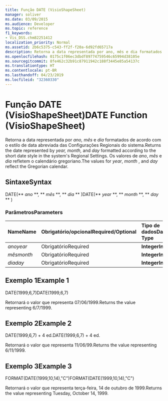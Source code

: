 ```yaml
---
title: Função DATE (VisioShapeSheet)
manager: soliver
ms.date: 03/09/2015
ms.audience: Developer
ms.topic: reference
f1_keywords:
- Vis_DSS.chm82251412
localization_priority: Normal
ms.assetid: 2b6c5375-c543-ff2f-f20a-6d92fd65717a
description: Retorna a data representada por ano, mês e dia formatados de acordo com o estilo de data abreviada das Configurações Regionais do sistema. Os valores de ano, mês e dia refletem o calendário gregoriano.
ms.openlocfilehash: 0175c1f06ec3dbdf89774759546c65994d38105e
ms.sourcegitcommit: 8fe462c32b91c87911942c188f3445e85a54137c
ms.translationtype: HT
ms.contentlocale: pt-BR
ms.lasthandoff: 04/23/2019
ms.locfileid: "32360330"
---
```

# <a name="date-function-visioshapesheet"></a><span data-ttu-id="41ed7-104">Função DATE (VisioShapeSheet)</span><span class="sxs-lookup"><span data-stu-id="41ed7-104">DATE Function (VisioShapeSheet)</span></span>

<span data-ttu-id="41ed7-105">Retorna a data representada por *ano, mês* e *dia* formatados de acordo com o estilo de data abreviada das Configurações Regionais do sistema.</span><span class="sxs-lookup"><span data-stu-id="41ed7-105">Returns the date represented by  *year, month,*  and  *day*  formatted according to the short date style in the system's Regional Settings.</span></span> <span data-ttu-id="41ed7-106">Os valores de *ano*, *mês* e *dia*  refletem o calendário gregoriano.</span><span class="sxs-lookup"><span data-stu-id="41ed7-106">The values for  *year*, *month*  , and  *day*  reflect the Gregorian calendar.</span></span> 
  
## <a name="syntax"></a><span data-ttu-id="41ed7-107">Sintaxe</span><span class="sxs-lookup"><span data-stu-id="41ed7-107">Syntax</span></span>

<span data-ttu-id="41ed7-108">DATE(\*\* *ano* \*\*, \*\* *mês* \*\*, \*\* *dia* \*\* )</span><span class="sxs-lookup"><span data-stu-id="41ed7-108">DATE(\*\* *year* \*\*, \*\* *month* \*\*, \*\* *day* \*\* )</span></span> 
  
### <a name="parameters"></a><span data-ttu-id="41ed7-109">Parâmetros</span><span class="sxs-lookup"><span data-stu-id="41ed7-109">Parameters</span></span>

|<span data-ttu-id="41ed7-110">**Name**</span><span class="sxs-lookup"><span data-stu-id="41ed7-110">**Name**</span></span>|<span data-ttu-id="41ed7-111">**Obrigatório/opcional**</span><span class="sxs-lookup"><span data-stu-id="41ed7-111">**Required/Optional**</span></span>|<span data-ttu-id="41ed7-112">**Tipo de dados**</span><span class="sxs-lookup"><span data-stu-id="41ed7-112">**Data Type**</span></span>|<span data-ttu-id="41ed7-113">**Descrição**</span><span class="sxs-lookup"><span data-stu-id="41ed7-113">**Description**</span></span>|
|:-----|:-----|:-----|:-----|
| <span data-ttu-id="41ed7-114">_ano_</span><span class="sxs-lookup"><span data-stu-id="41ed7-114">_year_</span></span> <br/> |<span data-ttu-id="41ed7-115">Obrigatório</span><span class="sxs-lookup"><span data-stu-id="41ed7-115">Required</span></span>  <br/> |<span data-ttu-id="41ed7-116">**Integer**</span><span class="sxs-lookup"><span data-stu-id="41ed7-116">**Integer**</span></span> <br/> |<span data-ttu-id="41ed7-117">O ano.</span><span class="sxs-lookup"><span data-stu-id="41ed7-117">The year.</span></span>  <br/> |
| <span data-ttu-id="41ed7-118">_mês_</span><span class="sxs-lookup"><span data-stu-id="41ed7-118">_month_</span></span> <br/> |<span data-ttu-id="41ed7-119">Obrigatório</span><span class="sxs-lookup"><span data-stu-id="41ed7-119">Required</span></span>  <br/> |<span data-ttu-id="41ed7-120">**Integer**</span><span class="sxs-lookup"><span data-stu-id="41ed7-120">**Integer**</span></span> <br/> |<span data-ttu-id="41ed7-121">O mês.</span><span class="sxs-lookup"><span data-stu-id="41ed7-121">The month.</span></span>  <br/> |
| <span data-ttu-id="41ed7-122">_dia_</span><span class="sxs-lookup"><span data-stu-id="41ed7-122">_day_</span></span> <br/> |<span data-ttu-id="41ed7-123">Obrigatório</span><span class="sxs-lookup"><span data-stu-id="41ed7-123">Required</span></span>  <br/> |<span data-ttu-id="41ed7-124">**Integer**</span><span class="sxs-lookup"><span data-stu-id="41ed7-124">**Integer**</span></span> <br/> |<span data-ttu-id="41ed7-125">O dia.</span><span class="sxs-lookup"><span data-stu-id="41ed7-125">The day.</span></span>  <br/> |
   
## <a name="example-1"></a><span data-ttu-id="41ed7-126">Exemplo 1</span><span class="sxs-lookup"><span data-stu-id="41ed7-126">Example 1</span></span>

<span data-ttu-id="41ed7-127">DATE(1999,6,7)</span><span class="sxs-lookup"><span data-stu-id="41ed7-127">DATE(1999,6,7)</span></span>
  
<span data-ttu-id="41ed7-128">Retornará o valor que representa 07/06/1999.</span><span class="sxs-lookup"><span data-stu-id="41ed7-128">Returns the value representing 6/7/1999.</span></span>
  
## <a name="example-2"></a><span data-ttu-id="41ed7-129">Exemplo 2</span><span class="sxs-lookup"><span data-stu-id="41ed7-129">Example 2</span></span>

<span data-ttu-id="41ed7-130">DATE(1999,6,7) + 4 ed.</span><span class="sxs-lookup"><span data-stu-id="41ed7-130">DATE(1999,6,7) + 4 ed.</span></span>
  
<span data-ttu-id="41ed7-131">Retornará o valor que representa 11/06/99.</span><span class="sxs-lookup"><span data-stu-id="41ed7-131">Returns the value representing 6/11/1999.</span></span>
  
## <a name="example-3"></a><span data-ttu-id="41ed7-132">Exemplo 3</span><span class="sxs-lookup"><span data-stu-id="41ed7-132">Example 3</span></span>

<span data-ttu-id="41ed7-133">FORMAT(DATE(1999,10,14),"C")</span><span class="sxs-lookup"><span data-stu-id="41ed7-133">FORMAT(DATE(1999,10,14),"C")</span></span>
  
<span data-ttu-id="41ed7-134">Retornará o valor que representa terça-feira, 14 de outubro de 1999.</span><span class="sxs-lookup"><span data-stu-id="41ed7-134">Returns the value representing Tuesday, October 14, 1999.</span></span>
  

